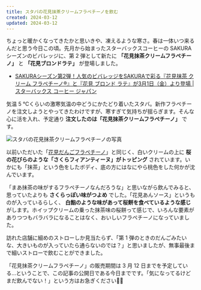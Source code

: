 ```yaml
---
title: スタバの花見抹茶クリームフラペチーノを飲む
created: 2024-03-12
updated: 2024-03-12
---
```


ちょっと暖かくなってきたかと思いきや、凍えるような寒さ。春は一体いつ来るんだと思う今日この頃。先月から始まったスターバックスコーヒーの SAKURA シーズンのビバレッジに、第 2 弾として新たに **「花見抹茶クリームフラペチーノ」** と **「花見ブロンドラテ」** が登場しました。

- [SAKURAシーズン第2弾！人気のビバレッジをSAKURAで彩る『花見抹茶 クリーム フラペチーノ®』と『花見 ブロンド ラテ』が3月1日（金）より登場 | スターバックス コーヒー ジャパン](https://www.starbucks.co.jp/press_release/pr2024-5095.php)

気温 5 ℃くらいの激寒気温の中どうにかたどり着いたスタバ。新作フラペチーノを注文しようとやってきたわけですが、寒すぎて気持ちが揺らぎます。そんな心に活を入れ、予定通り **注文したのは「花見抹茶クリームフラペチーノ」** です。

![スタバの花見抹茶クリームフラペチーノの写真](bfb392e2-02bb-4e2c-6bef-a48ff3840100)

以前いただいた「[花見だんごフラペチーノ](/blog/20240301/)」と同じく、白いクリームの上に **桜の花びらのような「さくらフィアンティーヌ」がトッピング** されています。いかにも「抹茶」という色をしたボディ、底の方にはなにやら桃色をした何かが沈んでいます。

「まあ抹茶の味がするフラペチーノなんだろうな」と思いながら飲んでみると、思っていたよりも **さくらっぽい味がつよめ** でした。「花見あんソース」というものが入っているらしく、 **白餡のような味があって桜餅を食べているような感じ** がします。ホイップクリームの乗った抹茶味の桜餅って感じで、いろんな要素がありつつもバラバラになることはなく、おいしいフラペチーノになっていました。

訪れた店舗に細めのストローしか見当たらず、「第 1 弾のときのだんごみたいな、大きいものが入っていたら通らないのでは？」と思いましたが、無事最後まで細いストローで飲むことができました。

「花見抹茶クリームフラペチーノ」の販売期間は 3 月 12 日までを予定している…ということで、この記事の公開日である今日までです。「気になってるけどまだ飲んでない！」という方はお急ぎください🏃‍♂️
